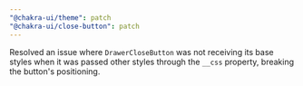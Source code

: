```yaml
---
"@chakra-ui/theme": patch
"@chakra-ui/close-button": patch
---
```


Resolved an issue where `DrawerCloseButton` was not receiving its base styles
when it was passed other styles through the `__css` property, breaking the
button's positioning.
